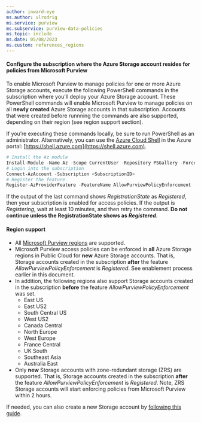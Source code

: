 ```yaml
---
author: inward-eye
ms.author: vlrodrig
ms.service: purview
ms.subservice: purview-data-policies
ms.topic: include
ms.date: 05/08/2023
ms.custom: references_regions
---
```


#### Configure the subscription where the Azure Storage account resides for policies from Microsoft Purview
To enable Microsoft Purview to manage policies for one or more Azure Storage accounts, execute the following PowerShell commands in the subscription where you'll deploy your Azure Storage account. These PowerShell commands will enable Microsoft Purview to manage policies on all **newly created** Azure Storage accounts in that subscription. Accounts that were created before runnning the commands are also supported, depending on their region (see region support section).

If you’re executing these commands locally, be sure to run PowerShell as an administrator.
Alternatively, you can use the [Azure Cloud Shell](../../cloud-shell/overview.md) in the Azure portal: [https://shell.azure.com](https://shell.azure.com).

```powershell
# Install the Az module
Install-Module -Name Az -Scope CurrentUser -Repository PSGallery -Force
# Login into the subscription
Connect-AzAccount -Subscription <SubscriptionID>
# Register the feature
Register-AzProviderFeature -FeatureName AllowPurviewPolicyEnforcement -ProviderNamespace Microsoft.Storage
```

If the output of the last command shows *RegistrationState* as *Registered*, then your subscription is enabled for access policies.
If the output is *Registering*, wait at least 10 minutes, and then retry the command. **Do not continue unless the RegistrationState shows as *Registered***.

#### Region support
- All [Microsoft Purview regions](https://azure.microsoft.com/explore/global-infrastructure/products-by-region/?products=purview) are supported.
- Microsoft Purview access policies can be enforced in **all** Azure Storage regions in Public Cloud for **new** Azure Storage accounts. That is, Storage accounts created in the subscription **after** the feature *AllowPurviewPolicyEnforcement* is *Registered*. See enablement process earlier in this document.
- In addition, the following regions also support Storage accounts created in the subscription **before** the feature *AllowPurviewPolicyEnforcement* was set.
    - East US
    - East US2
    - South Central US
    - West US2
    - Canada Central
    - North Europe
    - West Europe
    - France Central
    - UK South
    - Southeast Asia
    - Australia East
- Only **new** Storage accounts with zone-redundant storage (ZRS) are supported. That is, Storage accounts created in the subscription **after** the feature *AllowPurviewPolicyEnforcement* is *Registered*. Note, ZRS Storage accounts will start enforcing policies from Microsoft Purview within 2 hours.

If needed, you can also create a new Storage account by [following this guide](../../storage/common/storage-account-create.md).
